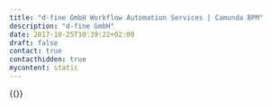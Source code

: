 ```yaml
---
title: "d-fine GmbH Workflow Automation Services | Camunda BPM"
description: "d-fine GmbH"
date: 2017-10-25T10:39:22+02:00
draft: false
contact: true
contacthidden: true
mycontent: static
---
```

{{<partner-single
company="d-fine GmbH"
type="si"
website="http://www.d-fine.com/"
countrycode="DE"
city="Frankfurt"
description="d-fine specialises in financial and risk management consulting services for banks, insurance companies, asset managers, corporates, energy/commodity sector firms, and regulators. Analysis, quantitative modelling, optimisation, and automation of business and data processes are key values in our consulting approach. Our unique understanding of processes in particular in the financial industry is the starting point of any of our process automation projects. We support your Camunda projects with our experienced team of business, technology, and Camunda experts ‒ combining business with IT know-how. We will successfully integrate Camunda in your company not only as process automation tool but rather as data and system integration engine."
siregion="emea"
level="certified"
logo="//images.ctfassets.net/vpidbgnakfvf/5xxvVBao3mAIUQKIsOkoc8/78cc6d9c6d4dd5bb6908fae5fc76f39a/d-fine.svg">}}